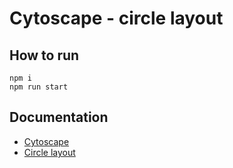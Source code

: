# Cytoscape - circle layout

## How to run

```
npm i
npm run start
```

## Documentation

- [Cytoscape](https://js.cytoscape.org/)
- [Circle layout](https://js.cytoscape.org/demos/circle-layout/)
